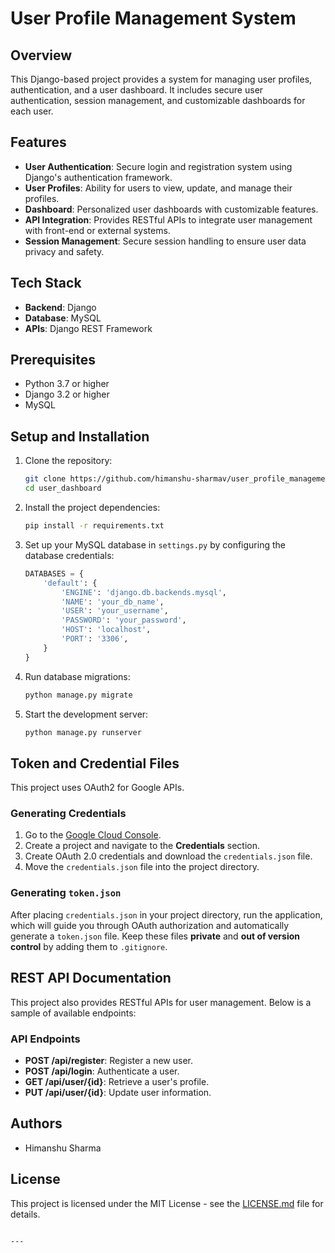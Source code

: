 # User Profile Management System

## Overview
This Django-based project provides a system for managing user profiles, authentication, and a user dashboard. It includes secure user authentication, session management, and customizable dashboards for each user.

## Features
- **User Authentication**: Secure login and registration system using Django's authentication framework.
- **User Profiles**: Ability for users to view, update, and manage their profiles.
- **Dashboard**: Personalized user dashboards with customizable features.
- **API Integration**: Provides RESTful APIs to integrate user management with front-end or external systems.
- **Session Management**: Secure session handling to ensure user data privacy and safety.
  
## Tech Stack
- **Backend**: Django
- **Database**: MySQL
- **APIs**: Django REST Framework

## Prerequisites
- Python 3.7 or higher
- Django 3.2 or higher
- MySQL

## Setup and Installation
1. Clone the repository:
   ```bash
   git clone https://github.com/himanshu-sharmav/user_profile_management.git
   cd user_dashboard
   ```

2. Install the project dependencies:
   ```bash
   pip install -r requirements.txt
   ```

3. Set up your MySQL database in `settings.py` by configuring the database credentials:
   ```python
   DATABASES = {
       'default': {
           'ENGINE': 'django.db.backends.mysql',
           'NAME': 'your_db_name',
           'USER': 'your_username',
           'PASSWORD': 'your_password',
           'HOST': 'localhost',
           'PORT': '3306',
       }
   }
   ```

4. Run database migrations:
   ```bash
   python manage.py migrate
   ```

5. Start the development server:
   ```bash
   python manage.py runserver
   ```

## Token and Credential Files
This project uses OAuth2 for Google APIs.

### Generating Credentials
1. Go to the [Google Cloud Console](https://console.cloud.google.com/).
2. Create a project and navigate to the **Credentials** section.
3. Create OAuth 2.0 credentials and download the `credentials.json` file.
4. Move the `credentials.json` file into the project directory.

### Generating `token.json`
After placing `credentials.json` in your project directory, run the application, which will guide you through OAuth authorization and automatically generate a `token.json` file. Keep these files **private** and **out of version control** by adding them to `.gitignore`.

## REST API Documentation
This project also provides RESTful APIs for user management. Below is a sample of available endpoints:

### API Endpoints
- **POST /api/register**: Register a new user.
- **POST /api/login**: Authenticate a user.
- **GET /api/user/{id}**: Retrieve a user's profile.
- **PUT /api/user/{id}**: Update user information.

## Authors
- Himanshu Sharma

## License
This project is licensed under the MIT License - see the [LICENSE.md](LICENSE.md) file for details.
```

---
